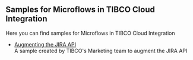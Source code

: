 ## Samples for Microflows in TIBCO Cloud Integration
Here you can find samples for Microflows in TIBCO Cloud Integration
* [Augmenting the JIRA API](https://github.com/TIBCOSoftware/tci-samples/blob/master/Microflows/tci-jira.js)  
  A sample created by TIBCO's Marketing team to augment the JIRA API
